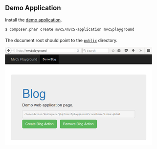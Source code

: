 ## Demo Application
<p>Install the <a href="https://github.com/mvc5/mvc5-application">demo application</a>.</p>
<pre><code class="language-php">$ composer.phar create mvc5/mvc5-application mvc5playground</code></pre>
<p style="margin-top:20px;">The document root should point to the <a href="https://github.com/mvc5/mvc5-application/tree/master/public"><code>public</code></a> directory.</p>
<div class="thumbnail" style="border:none;">
    <img style="margin-left:0;" src="/images/mvc5playground.png" width="480" height="320" title="Mvc5 Demo Application">
</div>
